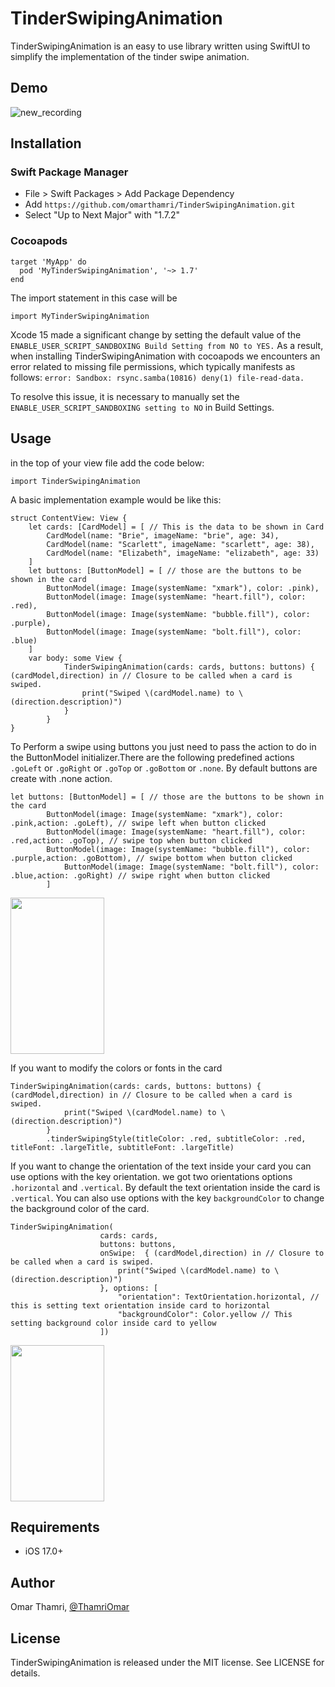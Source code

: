 # TinderSwipingAnimation
TinderSwipingAnimation is an easy to use library written using SwiftUI to simplify the implementation of the tinder swipe animation.
## Demo
![new_recording](https://github.com/omarthamri/TinderSwipingAnimation/assets/39087448/11b7ab0c-c467-41f5-ad6a-b810cce78478)
## Installation
### Swift Package Manager
* File > Swift Packages > Add Package Dependency
* Add ```https://github.com/omarthamri/TinderSwipingAnimation.git```
* Select "Up to Next Major" with "1.7.2"
### Cocoapods
```
target 'MyApp' do
  pod 'MyTinderSwipingAnimation', '~> 1.7'
end
```
The import statement in this case will be
```
import MyTinderSwipingAnimation
```
Xcode 15 made a significant change by setting the default value of the ```ENABLE_USER_SCRIPT_SANDBOXING Build Setting from NO to YES.``` As a result, when installing TinderSwipingAnimation with cocoapods we encounters an error related to missing file permissions, which typically manifests as follows: ```error: Sandbox: rsync.samba(10816) deny(1) file-read-data.```

To resolve this issue, it is necessary to manually set the ```ENABLE_USER_SCRIPT_SANDBOXING setting to NO``` in Build Settings.
## Usage
in the top of your view file add the code below:
```
import TinderSwipingAnimation
```
A basic implementation example would be like this:
```
struct ContentView: View {
    let cards: [CardModel] = [ // This is the data to be shown in Card
        CardModel(name: "Brie", imageName: "brie", age: 34),
        CardModel(name: "Scarlett", imageName: "scarlett", age: 38),
        CardModel(name: "Elizabeth", imageName: "elizabeth", age: 33)
    ]
    let buttons: [ButtonModel] = [ // those are the buttons to be shown in the card
        ButtonModel(image: Image(systemName: "xmark"), color: .pink),
        ButtonModel(image: Image(systemName: "heart.fill"), color: .red),
        ButtonModel(image: Image(systemName: "bubble.fill"), color: .purple),
        ButtonModel(image: Image(systemName: "bolt.fill"), color: .blue)
    ]
    var body: some View {
            TinderSwipingAnimation(cards: cards, buttons: buttons) { (cardModel,direction) in // Closure to be called when a card is swiped.
                print("Swiped \(cardModel.name) to \(direction.description)")
            }
        }
}
```
To Perform a swipe using buttons you just need to pass the action to do in the ButtonModel initializer.There are the following predefined actions ```.goLeft``` or ```.goRight``` or ```.goTop``` or ```.goBottom``` or ```.none```. By default buttons are create with .none action.
```
let buttons: [ButtonModel] = [ // those are the buttons to be shown in the card
        ButtonModel(image: Image(systemName: "xmark"), color: .pink,action: .goLeft), // swipe left when button clicked
        ButtonModel(image: Image(systemName: "heart.fill"), color: .red,action: .goTop), // swipe top when button clicked
        ButtonModel(image: Image(systemName: "bubble.fill"), color: .purple,action: .goBottom), // swipe bottom when button clicked
            ButtonModel(image: Image(systemName: "bolt.fill"), color: .blue,action: .goRight) // swipe right when button clicked
        ]
```
<Img width = 150 height = 250 src= "https://github.com/omarthamri/TinderSwipingAnimation/assets/39087448/b32b9ce4-e631-4cca-9df0-bb2bae63b8fd">


If you want to modify the colors or fonts in the card
```
TinderSwipingAnimation(cards: cards, buttons: buttons) { (cardModel,direction) in // Closure to be called when a card is swiped.
            print("Swiped \(cardModel.name) to \(direction.description)")
        }
        .tinderSwipingStyle(titleColor: .red, subtitleColor: .red, titleFont: .largeTitle, subtitleFont: .largeTitle)
```
If you want to change the orientation of the text inside your card you can use options with the key orientation. we got two orientations options ```.horizontal``` and ```.vertical```. By default the text orientation inside the card is ```.vertical```.
You can also use options with the key ```backgroundColor``` to change the background color of the card.
```
TinderSwipingAnimation(
                    cards: cards,
                    buttons: buttons,
                    onSwipe:  { (cardModel,direction) in // Closure to be called when a card is swiped.
                        print("Swiped \(cardModel.name) to \(direction.description)")
                    }, options: [
                        "orientation": TextOrientation.horizontal, // this is setting text orientation inside card to horizontal
                        "backgroundColor": Color.yellow // This setting background color inside card to yellow
                    ])
```
<Img width = 150 height = 250 src= "https://github.com/omarthamri/TinderSwipingAnimation/assets/39087448/c40f2319-bd8b-4350-86de-a145dbeb5d9a">


## Requirements
* iOS 17.0+
## Author
Omar Thamri, <a href="https://twitter.com/ThamriOmar">@ThamriOmar</a>
## License
TinderSwipingAnimation is released under the MIT license. See LICENSE for details.
